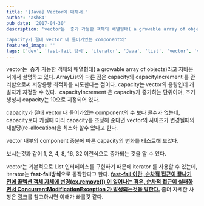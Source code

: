 ```yaml
---
title: '[Java] Vector에 대해서.'
author: 'ash84'
pub_date: '2017-04-30'
description: 'vector는  증가 가능한 객체의 배열형태( a growable array of objects)라고 자바문서에서 설명하고 있다. ArrayList와 다른 점은 capacity와 capacityIncrement 를 관리함으로써 저장용량 최적화를 시도한다는 점이다. capacity는 vector의 용량인데 개발자가 지정할 수 있다.  capacityIncrement 은 capacity가 증가하는 단위이며, 초기 생성시 capacity는 10으로 지정되어 있다. 

capacity가 절대 vector 내 들어가있는 component의'
featured_image: ''
tags: ['dev', 'fast-fail 방식', 'iterator', 'Java', 'list', 'vector', 'vector 성능', 'vector 최적화']
---
```


vector는  증가 가능한 객체의 배열형태( a growable array of objects)라고 자바문서에서 설명하고 있다. ArrayList와 다른 점은 capacity와 capacityIncrement 를 관리함으로써 저장용량 최적화를 시도한다는 점이다. capacity는 vector의 용량인데 개발자가 지정할 수 있다.  capacityIncrement 은 capacity가 증가하는 단위이며, 초기 생성시 capacity는 10으로 지정되어 있다. 

capacity가 절대 vector 내 들어가있는 component의 수 보다 클수가 없는데, capacity보다 커질때 미리 capacity를 조정해 준다면 vector의 사이즈가 변경될때의 재할당(re-allocation)을 최소화 할수 있다고 한다. 
 
vector 내부의 component 증분에 따른 capacity의 변화를 테스트해 보았다.

<script src="https://gist.github.com/4387524.js"></script>

보시는것과 같이 1, 2, 4, 8, 16, 32 이런식으로 증가되는 것을 알 수 있다.  

vector는 기본적으로 List 인터페이스를 구현하기 때문에 iterator 를 사용할 수 있는데, iterator는 **fast-fail방식**으로 동작한다고 한다. **[fast-fail 이란, 순차적 접근이 끝나기 전에 콜렉션 객체 자체에 변경(ex.remove()) 이 일어나는 경우, 순차적 접근이 실패하면서 ConcurrentModificationException 가 발생되는것을 말한다.](http://lng1982.tistory.com/95)** 좀더 자세한 사항은 [링크](http://lng1982.tistory.com/95)를 참고하시면 이해가 빠를것 같다.
 



